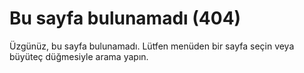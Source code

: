 # Bu sayfa bulunamadı (404)

Üzgünüz, bu sayfa bulunamadı. Lütfen menüden bir sayfa seçin veya büyüteç düğmesiyle arama yapın.
